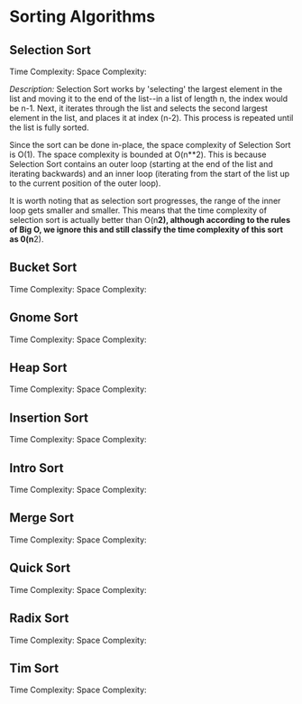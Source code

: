 # Sorting Algorithms

## Selection Sort
Time Complexity:
Space Complexity:

*Description:*
Selection Sort works by 'selecting' the largest element in the list and moving it to the end of the list--in a list of length n, the index would be n-1.  Next, it iterates through the list and selects the second largest element in the list, and places it at index (n-2). This process is repeated until the list is fully sorted.  

Since the sort can be done in-place, the space complexity of Selection Sort is O(1).  The space complexity is bounded at O(n**2).  This is because Selection Sort contains an outer loop (starting at the end of the list and iterating backwards) and an inner loop (iterating from the start of the list up to the current position of the outer loop).  

It is worth noting that as selection sort progresses, the range of the inner loop gets smaller and smaller.  This means that the time complexity of selection sort is actually better than O(n**2), although according to the rules of Big O, we ignore this and still classify the time complexity of this sort as 0(n**2).

## Bucket Sort
Time Complexity:
Space Complexity:

## Gnome Sort  
Time Complexity:
Space Complexity:

## Heap Sort
Time Complexity:
Space Complexity:

## Insertion Sort
Time Complexity:
Space Complexity:

## Intro Sort
Time Complexity:
Space Complexity:

## Merge Sort
Time Complexity:
Space Complexity:

## Quick Sort
Time Complexity:
Space Complexity:

## Radix Sort
Time Complexity:
Space Complexity:

## Tim Sort
Time Complexity:
Space Complexity:
